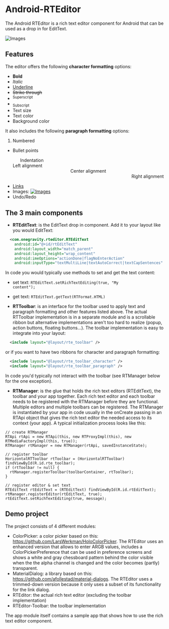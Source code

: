 # Android-RTEditor

The Android RTEditor is a rich text editor component for Android that can be used as a drop in for EditText.

![Images](http://www.1gravity.com/images/richtexteditor.png)

Features
--------

The editor offers the following <b>character formatting</b> options:

<ul>
<li><b>Bold</b></li>
<li><i>Italic</i></li>
<li><u>Underline</u></li>
<li><strike>Strike through</strike></li>
<li><sup>Superscript</sup></li>
<li><sub>Subscript</sub></li>
<li>Text size</li>
<li>Text color</li>
<li>Background color</li>
</ul>

It also includes the following <b>paragraph formatting</b> options:

<ol><li>Numbered</li></ol>
<ul>
<li>Bullet points</li>
<ul style='list-style-type:none;'>Indentation</ul>
<div align="left">Left alignment</div>
<div align="center">Center alignment</div>
<div align="right">Right alignment</div>
</ul>

- [Links](http://www.1gravity.com)<br>
- Images: [![Images](http://www.1gravity.com/smiley.jpg)](https://www.1gravity.com)
- Undo/Redo


The 3 main components
---------------------
- <b>RTEditText</b>: is the EditText drop in component. Add it to your layout like you would EditText:
```xml
  <com.onegravity.rteditor.RTEditText
    android:id="@+id/rtEditText"
    android:layout_width="match_parent"
    android:layout_height="wrap_content"
    android:imeOptions="actionDone|flagNoEnterAction"
    android:inputType="textMultiLine|textAutoCorrect|textCapSentences" />
```
In code you would typically use methods to set and get the text content:
- set text: <code>RTEditText.setRichTextEditing(true, "My content");</code>
- get text: <code>RTEditText.getText(RTFormat.HTML)</code>

- <b>RTToolbar</b>: is an interface for the toolbar used to apply text and paragraph formatting and other features listed above. The actual RTToolbar implementation is in a separate module and is a scrollable ribbon but alternative implementations aren't too hard to realize (popup, action buttons, floating buttons...). The toolbar implementation is easy to integrate into your layout:
```xml
  <include layout="@layout/rte_toolbar" />
```

 or if you want to have two ribbons for character and paragraph formatting:
```xml
  <include layout="@layout/rte_toolbar_character" />
  <include layout="@layout/rte_toolbar_paragraph" />
```

In code you'd typically not interact with the toolbar (see RTManager below for the one exception).

- <b>RTManager</b>: is the glue that holds the rich text editors (RTEditText), the toolbar and your app together. Each rich text editor and each toolbar needs to be registered with the RTManager before they are functional. Multiple editors and multiple toolbars can be registered. The RTManager is instantiated by your app in code usually in the onCreate passing in an RTApi object that gives the rich text editor the needed access to its context (your app).
A typical initialization process looks like this:

```
// create RTManager
RTApi rtApi = new RTApi(this, new RTProxyImpl(this), new RTMediaFactoryImpl(this, true));
RTManager rtManager = new RTManager(rtApi, savedInstanceState);

// register toolbar
HorizontalRTToolbar rtToolbar = (HorizontalRTToolbar) findViewById(R.id.rte_toolbar);
if (rtToolbar != null) {
  rtManager.registerToolbar(toolbarContainer, rtToolbar);
}

// register editor & set text
RTEditText rtEditText = (RTEditText) findViewById(R.id.rtEditText);
rtManager.registerEditor(rtEditText, true);
rtEditText.setRichTextEditing(true, message);
```

Demo project
------------

The project consists of 4 different modules:
- ColorPicker: a color picker based on this: https://github.com/LarsWerkman/HoloColorPicker. The RTEditor uses an enhanced version that allows to enter ARGB values, includes a ColorPickerPreference that can be used in preference screens and shows a white and gray chessboard pattern behind the color visible when the the alpha channel is changed and the color becomes (partly) transparent.
- MaterialDialog: a library based on this: https://github.com/afollestad/material-dialogs. The RTEditor uses a trimmed-down version because it only uses a subset of its functionality for the link dialog.
- RTEditor: the actual rich text editor (excluding the toolbar implementation)
- RTEditor-Toolbar: the toolbar implementation

The app module itself contains a sample app that shows how to use the rich text editor component.
